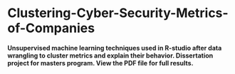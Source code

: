 # Clustering-Cyber-Security-Metrics-of-Companies
**Unsupervised machine learning techniques used in R-studio after data wrangling to cluster metrics and explain their behavior. Dissertation project for masters program. View the PDF file for full results.**
